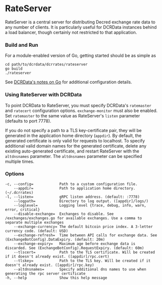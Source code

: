 # RateServer

RateServer is a central server for distributing Decred exchange rate data to
any number of clients. It is particularly useful for DCRData instances behind a
load balancer, though certainly not restricted to that application.

### Build and Run

For a module-enabled version of Go, getting started should be as simple as

```
cd path/to/dcrdata/dcrrates/rateserver
go build
./rateserver
```

See [DCRData's notes on Go](https://github.com/decred/dcrdata#building-dcrdata-with-go-111)
for additional configuration details.

### Using RateServer with DCRData

To point DCRData to RateServer, you must specify DCRData's `ratemaster` and
`ratecert` configuration options. `exchange-monitor` must also be enabled. Set
`ratemaster` to the same value as RateServer's `listen` parameter (defaults to
port 7778).

If you do not specify a path to a TLS key-certificate pair, they will be
generated in the application home directory (`appdir`). By default, the
generated certificate is only valid for requests to localhost. To specify
additional valid domain names for the generated certificate, delete any existing
auto-generated certificate, and restart RateServer with the `altdnsnames`
parameter. The `altdnsnames` parameter can be specified multiple times.

### Options
```
-c, --config=            Path to a custom configuration file.
    --appdir=            Path to application home directory. (~/.dcrrates)
-l, --listen=            gRPC listen address. (default: :7778)
    --logpath=           Directory to log output. ([appdir]/logs/)
    --loglevel=          Logging level {trace, debug, info, warn, error, critical}
    --disable-exchange=  Exchanges to disable. See /exchanges/exchanges.go for available exchanges. Use a comma to separate multiple exchanges
    --exchange-currency= The default bitcoin price index. A 3-letter currency code. (default: USD)
    --exchange-refresh=  Time between API calls for exchange data. See (ExchangeBotConfig).DataExpiry. (default: 20m)
    --exchange-expiry=   Maximum age before exchange data is discarded. See (ExchangeBotConfig).RequestExpiry. (default: 60m)
    --tlscert=           Path to the TLS certificate. Will be created if it doesn't already exist. ([appdir]/rpc.cert)
    --tlskey=            Path to the TLS key. Will be created if it doesn't already exist. ([appdir]/rpc.key)
    --altdnsnames=       Specify additional dns names to use when generating the rpc server certificate
-h, --help               Show this help message
```
